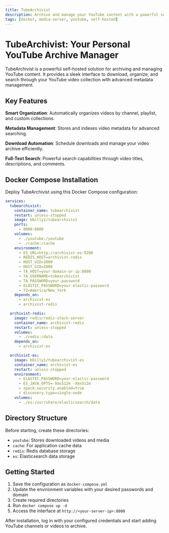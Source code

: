 ```yaml
---
title: TubeArchivist
description: Archive and manage your YouTube content with a powerful self-hosted solution using Docker.
tags: [docker, media-server, youtube, self-hosted]
---
```


# TubeArchivist: Your Personal YouTube Archive Manager

TubeArchivist is a powerful self-hosted solution for archiving and managing YouTube content. It provides a sleek interface to download, organize, and search through your YouTube video collection with advanced metadata management.

## Key Features

**Smart Organization**: Automatically organizes videos by channel, playlist, and custom collections.

**Metadata Management**: Stores and indexes video metadata for advanced searching.

**Download Automation**: Schedule downloads and manage your video archive efficiently.

**Full-Text Search**: Powerful search capabilities through video titles, descriptions, and comments.

## Docker Compose Installation

Deploy TubeArchivist using this Docker Compose configuration:

```yaml
services:
  tubearchivist:
    container_name: tubearchivist
    restart: unless-stopped
    image: bbilly1/tubearchivist
    ports:
      - 8000:8000
    volumes:
      - ./youtube:/youtube
      - ./cache:/cache
    environment:
      - ES_URL=http://archivist-es:9200
      - REDIS_HOST=archivist-redis
      - HOST_UID=1000
      - HOST_GID=1000
      - TA_HOST=your-domain-or-ip:8000
      - TA_USERNAME=tubearchivist
      - TA_PASSWORD=your-password
      - ELASTIC_PASSWORD=your-elastic-password
      - TZ=America/New_York
    depends_on:
      - archivist-es
      - archivist-redis

  archivist-redis:
    image: redis/redis-stack-server
    container_name: archivist-redis
    restart: unless-stopped
    volumes:
      - ./redis:/data
    depends_on:
      - archivist-es

  archivist-es:
    image: bbilly1/tubearchivist-es
    container_name: archivist-es
    restart: unless-stopped
    environment:
      - ELASTIC_PASSWORD=your-elastic-password
      - ES_JAVA_OPTS=-Xms512m -Xmx512m
      - xpack.security.enabled=true
      - discovery.type=single-node
    volumes:
      - ./es:/usr/share/elasticsearch/data
```

## Directory Structure

Before starting, create these directories:

- `youtube`: Stores downloaded videos and media
- `cache`: For application cache data
- `redis`: Redis database storage
- `es`: Elasticsearch data storage

## Getting Started

1. Save the configuration as `docker-compose.yml`
2. Update the environment variables with your desired passwords and domain
3. Create required directories
4. Run `docker compose up -d`
5. Access the interface at `http://<your-server-ip>:8000`

After installation, log in with your configured credentials and start adding YouTube channels or videos to archive.